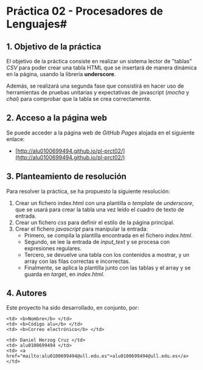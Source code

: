 # Práctica 02 - Procesadores de Lenguajes#
## 1. Objetivo de la práctica ##

El objetivo de la práctica consiste en realizar un sistema lector de "tablas" *CSV* para poder crear una tabla HTML que se insertará de manera dinámica en la página, usando la librería **underscore**.

Además, se realizará una segunda fase que consistirá en hacer uso de herramientas de pruebas unitarias y expectativas de javascript (*mocha* y *chai*) para comprobar que la tabla se crea correctamente.

## 2. Acceso a la página web ##
Se puede acceder a la página web de *GitHub Pages* alojada en el siguiente enlace:

- [http://alu0100699494.github.io/pl-prct02/](http://alu0100699494.github.io/pl-prct02/)

## 3. Planteamiento de resolución ##
Para resolver la práctica, se ha propuesto la siguiente resolución:

1. Crear un fichero index.html con una plantilla o *template* de *underscore*, que se usará para crear la tabla una vez leído el cuadro de texto de entrada.
2. Crear un fichero *css* para definir el estilo de la página principal.
3. Crear el fichero *javascript* para manipular la entrada:
	- Primero, se compila la plantilla encontrada en el fichero *index.html*.
	- Segundo, se lee la entrada de *input_text* y se procesa con expresiones regulares.
	- Tercero, se devuelve una tabla con los contenidos a mostrar, y un array con las filas correctas e incorrectas.
	- Finalmente, se aplica la plantilla junto con las tablas y el array y se guarda en *target*, en *index.html*.

## 4. Autores ##
Este proyecto ha sido desarrollado, en conjunto, por:

<!-- Tabla -->
<table cellspacing="0">
  <tr  style="background-color: #E3E3E3;">

    <td> <b>Nombre</b> </td>
    <td> <b>Código alu</b> </td>
	<td> <b>Correo electrónico</b> </td>
  </tr>
  <tr style="background-color: #FFFFFF;">

    <td> Daniel Herzog Cruz </td>
    <td> alu0100699494 </td>
	<td> <a href="mailto:alu0100699494@ull.edu.es">alu0100699494@ull.edu.es</a> </td>
  </tr>
</table>
<!-- Fin tabla -->